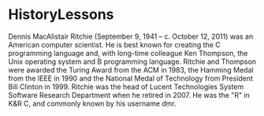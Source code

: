 # HistoryLessons

Dennis MacAlistair Ritchie (September 9, 1941 – c. October 12, 2011) was an American computer scientist.
He is best known for creating the C programming language and, with long-time colleague Ken Thompson, the Unix operating system and B programming language.
Ritchie and Thompson were awarded the Turing Award from the ACM in 1983, the Hamming Medal from the IEEE in 1990 and the National Medal of Technology from President Bill Clinton in 1999. 
Ritchie was the head of Lucent Technologies System Software Research Department when he retired in 2007. He was the "R" in K&R C, and commonly known by his username dmr.